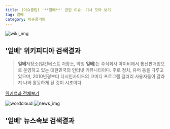 ```yaml
---
title: (이슈클립) '**일베**' 관련 이슈, 기사 모아 보기
tag: 일베
category: 이슈클리핑
---
```

![wiki_img](https://user-images.githubusercontent.com/42597476/44503234-41136a80-a6d0-11e8-9071-6fc6418eafe4.png)
## **'**일베**'** 위키피디아 검색결과
>**일베**저장소(일간베스트 저장소, 약칭 **일베**)는 주식회사 아이비에서 통신판매업으로 운영하고 있는 대한민국의 인터넷 커뮤니티이다. 주로 정치, 유머 등을 다루고 있으며, 2010년경부터 디시인사이드의 코미디 프로그램 갤러리 사용자들이 갈라져 나와 활동하게 된 것이 시초이다.

<a href="https://ko.wikipedia.org/wiki/일베" target="_blank">위키백과 전체보기</a>

![wordcloud](https://s3.ap-northeast-2.amazonaws.com/lyrics101-wordcloud/2018-08-31-1535672992.png)
![news_img](https://user-images.githubusercontent.com/42597476/44507050-1206f400-a6e4-11e8-8d98-7ffbfebb353f.png)
## **'**일베**'** 뉴스속보 검색결과

